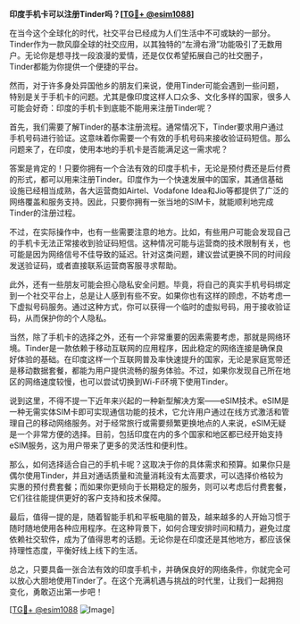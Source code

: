 **印度手机卡可以注册Tinder吗？[[TG💪+ @esim1088](https://t.me/s/esim1088)]**

在当今这个全球化的时代，社交平台已经成为人们生活中不可或缺的一部分。Tinder作为一款风靡全球的社交应用，以其独特的“左滑右滑”功能吸引了无数用户。无论你是想寻找一段浪漫的爱情，还是仅仅希望拓展自己的社交圈子，Tinder都能为你提供一个便捷的平台。

然而，对于许多身处异国他乡的朋友们来说，使用Tinder可能会遇到一些问题，特别是关于手机卡的问题。尤其是像印度这样人口众多、文化多样的国家，很多人可能会好奇：印度的手机卡到底能不能用来注册Tinder呢？

首先，我们需要了解Tinder的基本注册流程。通常情况下，Tinder要求用户通过手机号码进行验证。这意味着你需要一个有效的手机号码来接收验证码短信。那么问题来了，在印度，使用本地的手机卡是否能满足这一需求呢？

答案是肯定的！只要你拥有一个合法有效的印度手机卡，无论是预付费还是后付费的形式，都可以用来注册Tinder。印度作为一个快速发展中的国家，其通信基础设施已经相当成熟，各大运营商如Airtel、Vodafone Idea和Jio等都提供了广泛的网络覆盖和服务支持。因此，只要你拥有一张当地的SIM卡，就能顺利地完成Tinder的注册过程。

不过，在实际操作中，也有一些需要注意的地方。比如，有些用户可能会发现自己的手机卡无法正常接收到验证码短信。这种情况可能与运营商的技术限制有关，也可能是因为网络信号不佳导致的延迟。针对这类问题，建议尝试更换不同的时间段发送验证码，或者直接联系运营商客服寻求帮助。

此外，还有一些朋友可能会担心隐私安全问题。毕竟，将自己的真实手机号码绑定到一个社交平台上，总是让人感到有些不安。如果你也有这样的顾虑，不妨考虑一下虚拟号码服务。通过这种方式，你可以获得一个临时的虚拟号码，用于接收验证码，从而保护你的个人隐私。

当然，除了手机卡的选择之外，还有一个非常重要的因素需要考虑，那就是网络环境。Tinder是一款依赖于移动互联网的应用程序，因此稳定的网络连接是确保良好体验的基础。在印度这样一个互联网普及率快速提升的国家，无论是家庭宽带还是移动数据套餐，都能为用户提供流畅的服务体验。不过，如果你发现自己所在地区的网络速度较慢，也可以尝试切换到Wi-Fi环境下使用Tinder。

说到这里，不得不提一下近年来兴起的一种新型解决方案——eSIM技术。eSIM是一种无需实体SIM卡即可实现通信功能的技术，它允许用户通过在线方式激活和管理自己的移动网络服务。对于经常旅行或需要频繁更换地点的人来说，eSIM无疑是一个非常方便的选择。目前，包括印度在内的多个国家和地区都已经开始支持eSIM服务，这为用户带来了更多的灵活性和便利性。

那么，如何选择适合自己的手机卡呢？这取决于你的具体需求和预算。如果你只是偶尔使用Tinder，并且对通话质量和流量消耗没有太高要求，可以选择价格较为实惠的预付费套餐；而如果你更倾向于长期稳定的服务，则可以考虑后付费套餐，它们往往能提供更好的客户支持和技术保障。

最后，值得一提的是，随着智能手机和平板电脑的普及，越来越多的人开始习惯于随时随地使用各种应用程序。在这种背景下，如何合理安排时间和精力，避免过度依赖社交软件，成为了值得思考的话题。无论你是在印度还是其他地方，都应该保持理性态度，平衡好线上线下的生活。

总之，只要具备一张合法有效的印度手机卡，并确保良好的网络条件，你就完全可以放心大胆地使用Tinder了。在这个充满机遇与挑战的时代里，让我们一起拥抱变化，勇敢迈出第一步吧！

[[TG💪+ @esim1088](https://t.me/s/esim1088) ![Image](https://i.postimg.cc/4NQfJmqS/Snipaste-2025-05-13-00-14-12.png)]